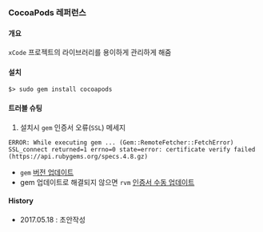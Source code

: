 ### CocoaPods 레퍼런스

#### 개요
`xCode` 프로젝트의 라이브러리를 용이하게 관리하게 해줌

#### 설치
```
$> sudo gem install cocoapods
```

#### 트러블 슈팅
1. 설치시 `gem` 인증서 오류(`SSL`)
메세지 
```
ERROR: While executing gem ... (Gem::RemoteFetcher::FetchError)
SSL_connect returned=1 errno=0 state=error: certificate verify failed (https://api.rubygems.org/specs.4.8.gz)
```
- `gem` [버전 업데이트]()
- gem 업데이트로 해결되지 않으면 `rvm` [인증서 수동 업데이트]()

#### History
- 2017.05.18 : 초안작성
